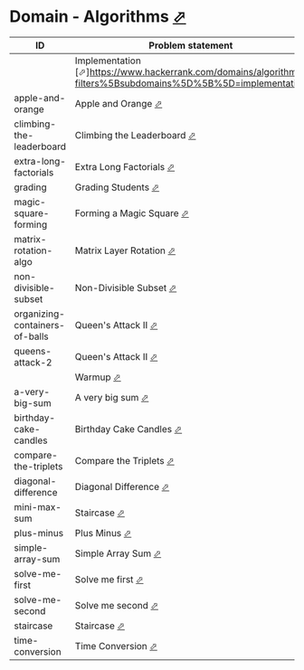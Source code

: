 # Domain - Algorithms [⬀](https://www.hackerrank.com/domains/algorithms/warmup)

| ID                             | Problem statement                                                                                            | Solution                                                         |
|--------------------------------|--------------------------------------------------------------------------------------------------------------|------------------------------------------------------------------|
|                                | Implementation [⬀]https://www.hackerrank.com/domains/algorithms?filters%5Bsubdomains%5D%5B%5D=implementation | [implementation](implementation/)                                |
| apple-and-orange               | Apple and Orange [⬀](https://www.hackerrank.com/challenges/apple-and-orange)                                 | [main.ts](implementation/apple-and-orange/main.ts)               |
| climbing-the-leaderboard       | Climbing the Leaderboard [⬀](https://www.hackerrank.com/challenges/climbing-the-leaderboard)                 | [main.ts](implementation/climbing-the-leaderboard/main.ts)       |
| extra-long-factorials          | Extra Long Factorials [⬀](https://www.hackerrank.com/challenges/extra-long-factorials)                       | [main.ts](implementation/extra-long-factorials/main.ts)          |
| grading                        | Grading Students [⬀](https://www.hackerrank.com/challenges/grading)                                          | [main.ts](implementation/grading/main.ts)                        |
| magic-square-forming           | Forming a Magic Square [⬀](https://www.hackerrank.com/challenges/magic-square-forming)                       | [main.cpp](implementation/magic-square-forming/main.cpp)         |
| matrix-rotation-algo           | Matrix Layer Rotation [⬀](https://www.hackerrank.com/challenges/matrix-rotation-algo)                        | [main.ts](implementation/matrix-rotation-algo/main.ts)           |
| non-divisible-subset           | Non-Divisible Subset [⬀](https://www.hackerrank.com/challenges/non-divisible-subset)                         | [main.ts](implementation/non-divisible-subset/main.ts)           |
| organizing-containers-of-balls | Queen's Attack II [⬀](https://www.hackerrank.com/challenges/organizing-containers-of-balls)                  | [main.ts](implementation/organizing-containers-of-balls/main.ts) |
| queens-attack-2                | Queen's Attack II [⬀](https://www.hackerrank.com/challenges/queens-attack-2)                                 | [main.ts](implementation/queens-attack-2/main.ts)                |
|                                | Warmup [⬀](https://www.hackerrank.com/domains/algorithms?filters%5Bsubdomains%5D%5B%5D=warmup)               | [warmup](warmup/)                                                |
| a-very-big-sum                 | A very big sum [⬀](https://www.hackerrank.com/challenges/a-very-big-sum)                                     | [main.py](warmup/a-very-big-sum/main.py)                         |
| birthday-cake-candles          | Birthday Cake Candles [⬀](https://www.hackerrank.com/challenges/birthday-cake-candles)                       | [main.ts](warmup/birthday-cake-candles/main.ts)                  |
| compare-the-triplets           | Compare the Triplets [⬀](https://www.hackerrank.com/challenges/compare-the-triplets)                         | [main.ts](warmup/compare-the-triplets/main.ts)                   |
| diagonal-difference            | Diagonal Difference [⬀](https://www.hackerrank.com/challenges/diagonal-difference)                           | [main.ts](warmup/diagonal-difference/main.ts)                    |
| mini-max-sum                   | Staircase [⬀](https://www.hackerrank.com/challenges/staircase)                                               | [main.ts](warmup/mini-max-sum/main.ts)                           |
| plus-minus                     | Plus Minus [⬀](https://www.hackerrank.com/challenges/plus-minus)                                             | [main.cpp](warmup/plus-minus/main.cpp)                           |
| simple-array-sum               | Simple Array Sum [⬀](https://www.hackerrank.com/challenges/simple-array-sum)                                 | [main.ts](warmup/simple-array-sum/main.ts)                       |
| solve-me-first                 | Solve me first [⬀](https://www.hackerrank.com/challenges/solve-me-first)                                     | [main.cpp](warmup/solve-me-first/main.cpp)                       |
| solve-me-second                | Solve me second [⬀](https://www.hackerrank.com/challenges/solve-me-second)                                   | [main.sh](warmup/solve-me-second/main.sh)                        |
| staircase                      | Staircase [⬀](https://www.hackerrank.com/challenges/staircase)                                               | [main.ts](warmup/staircase/main.ts)                              |
| time-conversion                | Time Conversion [⬀](https://www.hackerrank.com/challenges/time-conversion)                                   | [main.ts](warmup/time-conversion/main.ts)                        |

